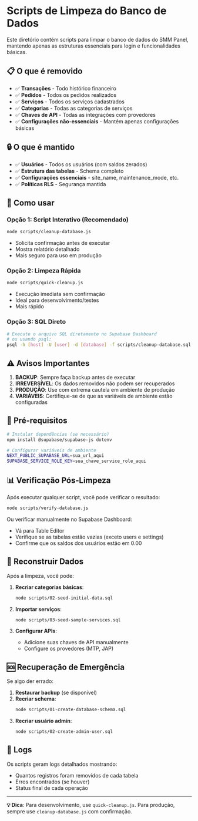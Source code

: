# Scripts de Limpeza do Banco de Dados

Este diretório contém scripts para limpar o banco de dados do SMM Panel, mantendo apenas as estruturas essenciais para login e funcionalidades básicas.

## 📋 O que é removido

- ✅ **Transações** - Todo histórico financeiro
- ✅ **Pedidos** - Todos os pedidos realizados
- ✅ **Serviços** - Todos os serviços cadastrados
- ✅ **Categorias** - Todas as categorias de serviços
- ✅ **Chaves de API** - Todas as integrações com provedores
- ✅ **Configurações não-essenciais** - Mantém apenas configurações básicas

## 🔒 O que é mantido

- ✅ **Usuários** - Todos os usuários (com saldos zerados)
- ✅ **Estrutura das tabelas** - Schema completo
- ✅ **Configurações essenciais** - site_name, maintenance_mode, etc.
- ✅ **Políticas RLS** - Segurança mantida

## 🚀 Como usar

### Opção 1: Script Interativo (Recomendado)
```bash
node scripts/cleanup-database.js
```
- Solicita confirmação antes de executar
- Mostra relatório detalhado
- Mais seguro para uso em produção

### Opção 2: Limpeza Rápida
```bash
node scripts/quick-cleanup.js
```
- Execução imediata sem confirmação
- Ideal para desenvolvimento/testes
- Mais rápido

### Opção 3: SQL Direto
```bash
# Execute o arquivo SQL diretamente no Supabase Dashboard
# ou usando psql:
psql -h [host] -U [user] -d [database] -f scripts/cleanup-database.sql
```

## ⚠️ Avisos Importantes

1. **BACKUP**: Sempre faça backup antes de executar
2. **IRREVERSÍVEL**: Os dados removidos não podem ser recuperados
3. **PRODUÇÃO**: Use com extrema cautela em ambiente de produção
4. **VARIÁVEIS**: Certifique-se de que as variáveis de ambiente estão configuradas

## 🔧 Pré-requisitos

```bash
# Instalar dependências (se necessário)
npm install @supabase/supabase-js dotenv

# Configurar variáveis de ambiente
NEXT_PUBLIC_SUPABASE_URL=sua_url_aqui
SUPABASE_SERVICE_ROLE_KEY=sua_chave_service_role_aqui
```

## 📊 Verificação Pós-Limpeza

Após executar qualquer script, você pode verificar o resultado:

```bash
node scripts/verify-database.js
```

Ou verificar manualmente no Supabase Dashboard:
- Vá para Table Editor
- Verifique se as tabelas estão vazias (exceto users e settings)
- Confirme que os saldos dos usuários estão em 0.00

## 🔄 Reconstruir Dados

Após a limpeza, você pode:

1. **Recriar categorias básicas**:
   ```bash
   node scripts/02-seed-initial-data.sql
   ```

2. **Importar serviços**:
   ```bash
   node scripts/03-seed-sample-services.sql
   ```

3. **Configurar APIs**:
   - Adicione suas chaves de API manualmente
   - Configure os provedores (MTP, JAP)

## 🆘 Recuperação de Emergência

Se algo der errado:

1. **Restaurar backup** (se disponível)
2. **Recriar schema**:
   ```bash
   node scripts/01-create-database-schema.sql
   ```
3. **Recriar usuário admin**:
   ```bash
   node scripts/02-create-admin-user.sql
   ```

## 📝 Logs

Os scripts geram logs detalhados mostrando:
- Quantos registros foram removidos de cada tabela
- Erros encontrados (se houver)
- Status final de cada operação

---

**💡 Dica**: Para desenvolvimento, use `quick-cleanup.js`. Para produção, sempre use `cleanup-database.js` com confirmação.
